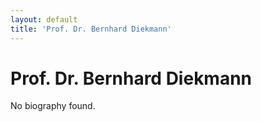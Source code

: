```yaml
---
layout: default
title: 'Prof. Dr. Bernhard Diekmann'
---
```


# Prof. Dr. Bernhard Diekmann

No biography found.
